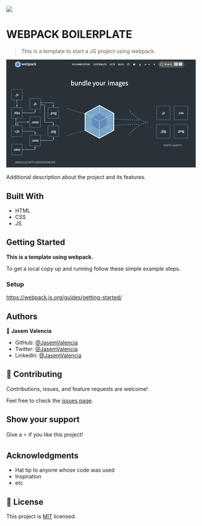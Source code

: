 ![](https://img.shields.io/badge/Microverse-blueviolet)

# WEBPACK BOILERPLATE

> This is a template to start a JS project using webpack.

![screenshot](./app_screenshot.png)

Additional description about the project and its features.

## Built With

- HTML
- CSS
- JS

## Getting Started

**This is a template using webpack.**


To get a local copy up and running follow these simple example steps.

### Setup
https://webpack.js.org/guides/getting-started/


## Authors

👤 **Jasem Valencia**

- GitHub: [@JasemValencia](https://github.com/JasemDuncan)
- Twitter: [@JasemValencia](https://twitter.com/JasemValencia)
- LinkedIn: [@JasemValencia](https://www.linkedin.com/in/jasem-duncan-valencia/)


## 🤝 Contributing

Contributions, issues, and feature requests are welcome!

Feel free to check the [issues page](../../issues/).

## Show your support

Give a ⭐️ if you like this project!

## Acknowledgments

- Hat tip to anyone whose code was used
- Inspiration
- etc

## 📝 License

This project is [MIT](./MIT.md) licensed.
